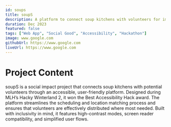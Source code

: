 ```yaml
---
id: soups
title: soupS
description: A platform to connect soup kitchens with volunteers for improved food distribution.
duration: Dec 2023
featured: false
tags: ["Web App", "Social Good", "Accessibility", "Hackathon"]
image: www.google.com
githubUrl: https://www.google.com
liveUrl: https://www.google.com
---
```


# Project Content

soupS is a social impact project that connects soup kitchens with potential volunteers through an accessible, user-friendly platform. Designed during MLH’s Hacky Winterland 2, it won the Best Accessibility Hack award. The platform streamlines the scheduling and location matching process and ensures that volunteers are effectively distributed where most needed. Built with inclusivity in mind, it features high-contrast modes, screen reader compatibility, and simplified user flows.
